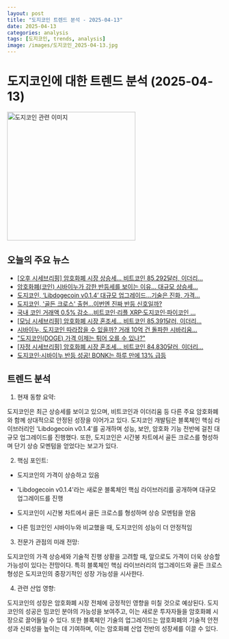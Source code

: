 ```yaml
---
layout: post
title: "도지코인 트렌드 분석 - 2025-04-13"
date: 2025-04-13
categories: analysis
tags: [도지코인, trends, analysis]
image: /images/도지코인_2025-04-13.jpg
---
```


# 도지코인에 대한 트렌드 분석 (2025-04-13)

<img src="https://nan0silver.github.io/doge_trend_monitoring/images/도지코인_2025-04-13.jpg" alt="도지코인 관련 이미지" width="300">

## 오늘의 주요 뉴스

- [[오후 시세브리핑] 암호화폐 시장 상승세… 비트코인</b> 85,292달러, 이더리...](https://www.tokenpost.kr/news/briefing/237558)
- [암호화폐(코인</b>) 시바이누가 강한 반등세를 보이는 이유... 대규모 상승세...](https://www.wikitree.co.kr/articles/1041673)
- [도지코인</b>, ‘Libdogecoin v0.1.4’ 대규모 업그레이드…기술은 진화, 가격...](http://coinreaders.com/155246)
- [도지코인</b>, '골든 크로스' 출현…이번엔 진짜 반등 신호일까?](http://coinreaders.com/155239)
- [국내 코인 거래액 0.5% 감소…비트코인·리플 XRP·도지코인</b>·파이코인 ...](https://www.topstarnews.net/news/articleView.html?idxno=15636974)
- [[모닝 시세브리핑] 암호화폐 시장 혼조세… 비트코인</b> 85,391달러, 이더리...](https://www.tokenpost.kr/news/briefing/237531)
- [시바이누, 도지코인</b> 따라잡을 수 있을까? 거래 10억 건 돌파한 시바리움...](http://coinreaders.com/155230)
- [&quot;도지코인</b>(DOGE) 가격 이제는 튀어 오를 수 있나?&quot;](https://www.gukjenews.com/news/articleView.html?idxno=3248682)
- [[자정 시세브리핑] 암호화폐 시장 혼조세… 비트코인</b> 84,830달러, 이더리...](https://www.tokenpost.kr/news/briefing/237510)
- [도지코인</b>·시바이누 반등 성공! BONK는 하루 만에 13% 급등](http://coinreaders.com/155208)

## 트렌드 분석

1. 현재 동향 요약: 

도지코인은 최근 상승세를 보이고 있으며, 비트코인과 이더리움 등 다른 주요 암호화폐와 함께 상대적으로 안정된 성장을 이어가고 있다. 도지코인 개발팀은 블록체인 핵심 라이브러리인 'Libdogecoin v0.1.4'를 공개하며 성능, 보안, 암호화 기능 전반에 걸친 대규모 업그레이드를 진행했다. 또한, 도지코인은 시간봉 차트에서 골든 크로스를 형성하며 단기 상승 모멘텀을 얻었다는 보고가 있다.



2. 핵심 포인트: 

- 도지코인의 가격이 상승하고 있음

- 'Libdogecoin v0.1.4'라는 새로운 블록체인 핵심 라이브러리를 공개하며 대규모 업그레이드를 진행

- 도지코인이 시간봉 차트에서 골든 크로스를 형성하며 상승 모멘텀을 얻음

- 다른 밈코인인 시바이누와 비교했을 때, 도지코인의 성능이 더 안정적임



3. 전문가 관점의 미래 전망: 

도지코인의 가격 상승세와 기술적 진행 상황을 고려할 때, 앞으로도 가격이 더욱 상승할 가능성이 있다는 전망이다. 특히 블록체인 핵심 라이브러리의 업그레이드와 골든 크로스 형성은 도지코인의 중장기적인 성장 가능성을 시사한다. 



4. 관련 산업 영향: 

도지코인의 성장은 암호화폐 시장 전체에 긍정적인 영향을 미칠 것으로 예상된다. 도지코인의 성공은 밈코인 분야의 가능성을 보여주고, 이는 새로운 투자자들을 암호화폐 시장으로 끌어들일 수 있다. 또한 블록체인 기술의 업그레이드는 암호화폐의 기술적 안전성과 신뢰성을 높이는 데 기여하며, 이는 암호화폐 산업 전반의 성장세를 이끌 수 있다.